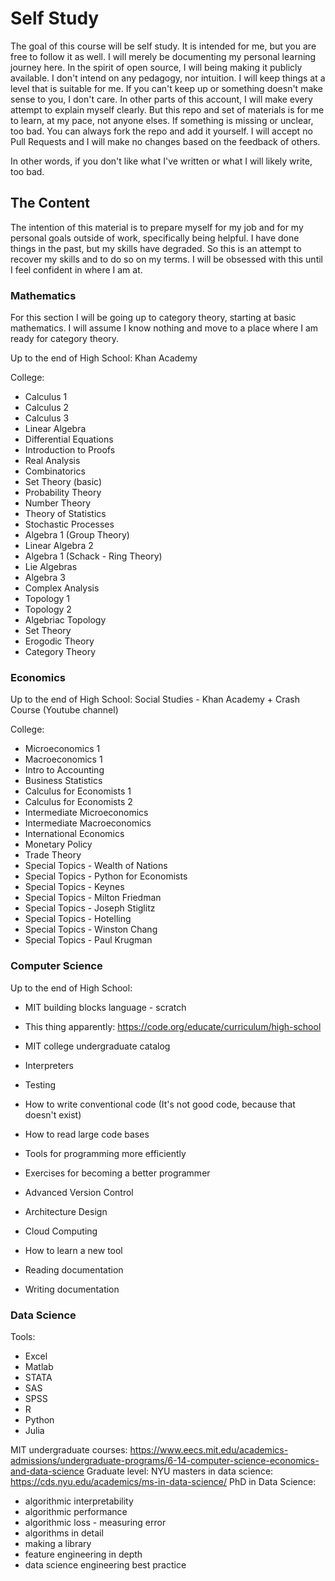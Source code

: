 # Self Study

The goal of this course will be self study.  It is intended for me, but you are free to follow it as well.  I will merely be documenting my personal learning journey here.
In the spirit of open source, I will being making it publicly available.  I don't intend on any pedagogy, nor intuition.  I will keep things at a level that is suitable for me.
If you can't keep up or something doesn't make sense to you, I don't care.  In other parts of this account, I will make every attempt to explain myself clearly.
But this repo and set of materials is for me to learn, at my pace, not anyone elses.  If something is missing or unclear, too bad.  You can always fork the repo and add it yourself.
I will accept no Pull Requests and I will make no changes based on the feedback of others.

In other words, if you don't like what I've written or what I will likely write, too bad.

## The Content

The intention of this material is to prepare myself for my job and for my personal goals outside of work, specifically being helpful.  I have done things in the past, but my skills have degraded.
So this is an attempt to recover my skills and to do so on my terms.  I will be obsessed with this until I feel confident in where I am at.

### Mathematics

For this section I will be going up to category theory, starting at basic mathematics.  I will assume I know nothing and move to a place where I am ready for category theory.

Up to the end of High School: Khan Academy

College:
* Calculus 1
* Calculus 2
* Calculus 3
* Linear Algebra
* Differential Equations
* Introduction to Proofs
* Real Analysis
* Combinatorics
* Set Theory (basic)
* Probability Theory
* Number Theory
* Theory of Statistics
* Stochastic Processes
* Algebra 1 (Group Theory)
* Linear Algebra 2
* Algebra 1 (Schack - Ring Theory)
* Lie Algebras
* Algebra 3
* Complex Analysis
* Topology 1 
* Topology 2
* Algebriac Topology
* Set Theory
* Erogodic Theory
* Category Theory

### Economics

Up to the end of High School: Social Studies - Khan Academy + Crash Course (Youtube channel)

College:
* Microeconomics 1
* Macroeconomics 1
* Intro to Accounting
* Business Statistics
* Calculus for Economists 1
* Calculus for Economists 2
* Intermediate Microeconomics
* Intermediate Macroeconomics
* International Economics
* Monetary Policy
* Trade Theory
* Special Topics - Wealth of Nations
* Special Topics - Python for Economists
* Special Topics - Keynes
* Special Topics - Milton Friedman
* Special Topics - Joseph Stiglitz
* Special Topics - Hotelling
* Special Topics - Winston Chang
* Special Topics - Paul Krugman

### Computer Science

Up to the end of High School:

* MIT building blocks language - scratch
* This thing apparently: https://code.org/educate/curriculum/high-school
* MIT college undergraduate catalog

* Interpreters
* Testing
* How to write conventional code (It's not good code, because that doesn't exist)
* How to read large code bases
* Tools for programming more efficiently
* Exercises for becoming a better programmer
* Advanced Version Control
* Architecture Design
* Cloud Computing
* How to learn a new tool
* Reading documentation
* Writing documentation


### Data Science

Tools:
* Excel
* Matlab
* STATA
* SAS
* SPSS
* R
* Python
* Julia

MIT undergraduate courses: https://www.eecs.mit.edu/academics-admissions/undergraduate-programs/6-14-computer-science-economics-and-data-science
Graduate level:
NYU masters in data science: https://cds.nyu.edu/academics/ms-in-data-science/
PhD in Data Science:
* algorithmic interpretability
* algorithmic performance
* algorithmic loss - measuring error
* algorithms in detail
* making a library
* feature engineering in depth
* data science engineering best practice
